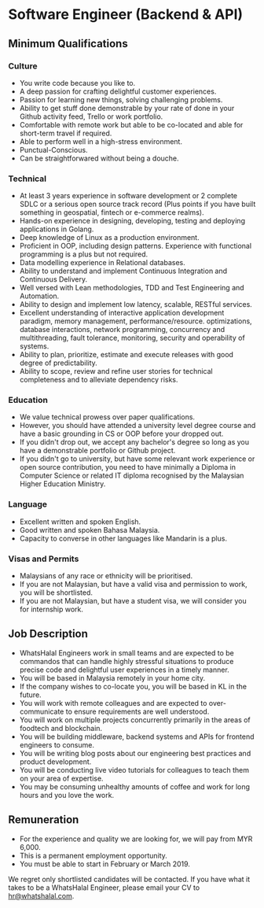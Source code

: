 # Software Engineer (Backend & API)

## Minimum Qualifications

### Culture
* You write code because you like to.
* A deep passion for crafting delightful customer experiences.
* Passion for learning new things, solving challenging problems.
* Ability to get stuff done demonstrable by your rate of done in your Github activity feed, Trello or work portfolio.
* Comfortable with remote work but able to be co-located and able for short-term travel if required.
* Able to perform well in a high-stress environment.
* Punctual-Conscious.
* Can be straightforwared without being a douche.

### Technical
* At least 3 years experience in software development or 2 complete SDLC or a serious open source track record (Plus points if you have built something in geospatial, fintech or e-commerce realms).
* Hands-on experience in designing, developing, testing and deploying applications in Golang.
* Deep knowledge of Linux as a production environment.
* Proficient in OOP, including design patterns. Experience with functional programming is a plus but not required.
* Data modelling experience in Relational databases.
* Ability to understand and implement Continuous Integration and Continuous Delivery.
* Well versed with Lean methodologies, TDD and Test Engineering and Automation.
* Ability to design and implement low latency, scalable, RESTful services.
* Excellent understanding of interactive application development paradigm, memory management, performance/resource. optimizations, database interactions, network programming, concurrency and multithreading, fault tolerance, monitoring, security and operability of systems.
* Ability to plan, prioritize, estimate and execute releases with good degree of predictability.
* Ability to scope, review and refine user stories for technical completeness and to alleviate dependency risks.

### Education
* We value technical prowess over paper qualifications.
* However, you should have attended a university level degree course and have a basic grounding in CS or OOP before your dropped out.
* If you didn't drop out, we accept any bachelor's degree so long as you have a demonstrable portfolio or Github project.
* If you didn't go to university, but have some relevant work experience or open source contribution, you need to have minimally a Diploma in Computer Science or related IT diploma recognised by the Malaysian Higher Education Ministry.

### Language
* Excellent written and spoken English.
* Good written and spoken Bahasa Malaysia.
* Capacity to converse in other languages like Mandarin is a plus.

### Visas and Permits
* Malaysians of any race or ethnicity will be prioritised.
* If you are not Malaysian, but have a valid visa and permission to work, you will be shortlisted.
* If you are not Malaysian, but have a student visa, we will consider you for internship work.

## Job Description
* WhatsHalal Engineers work in small teams and are expected to be commandos that can handle highly stressful situations to produce precise code and delightful user experiences in a timely manner.
* You will be based in Malaysia remotely in your home city.
* If the company wishes to co-locate you, you will be based in KL in the future.
* You will work with remote colleagues and are expected to over-communicate to ensure requirements are well understood.
* You will work on multiple projects concurrently primarily in the areas of foodtech and blockchain.
* You will be building middleware, backend systems and APIs for frontend engineers to consume.
* You will be writing blog posts about our engineering best practices and product development.
* You will be conducting live video tutorials for colleagues to teach them on your area of expertise.
* You may be consuming unhealthy amounts of coffee and work for long hours and you love the work.

## Remuneration
* For the experience and quality we are looking for, we will pay from MYR 6,000.
* This is a permanent employment opportunity.
* You must be able to start in February or March 2019.

We regret only shortlisted candidates will be contacted. If you have what it takes to be a WhatsHalal Engineer, please email your CV to hr@whatshalal.com.
